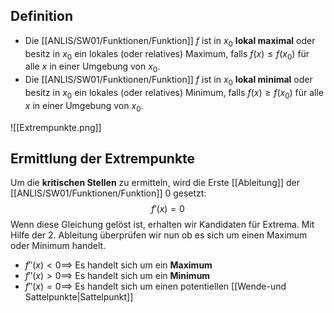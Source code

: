 ## Definition
- Die [[ANLIS/SW01/Funktionen/Funktion]] $f$ ist in $x_{0}$ **lokal maximal** oder besitz in $x_{0}$ ein lokales (oder relatives) Maximum, falls $f(x) \le f(x_{0})$ für alle $x$ in einer Umgebung von $x_{0}$.
- Die [[ANLIS/SW01/Funktionen/Funktion]] $f$ ist in $x_{0}$ **lokal minimal** oder besitz in $x_{0}$ ein lokales (oder relatives) Minimum, falls $f(x) \ge f(x_{0})$ für alle $x$ in einer Umgebung von $x_{0}$.

![[Extrempunkte.png]]


## Ermittlung der Extrempunkte
Um die **kritischen Stellen** zu ermitteln, wird die Erste [[Ableitung]] der [[ANLIS/SW01/Funktionen/Funktion]] $0$ gesetzt:
$$
f'(x) = 0
$$
Wenn diese Gleichung gelöst ist, erhalten wir Kandidaten für Extrema. Mit Hilfe der 2. Ableitung überprüfen wir nun ob es sich um einen Maximum oder Minimum handelt.

- $f''(x) \lt 0 \implies$ Es handelt sich um ein **Maximum**
- $f''(x)\gt 0 \implies$ Es handelt sich um ein **Minimum**
- $f''(x) =0 \implies$ Es handelt sich um einen potentiellen [[Wende-und Sattelpunkte|Sattelpunkt]]
